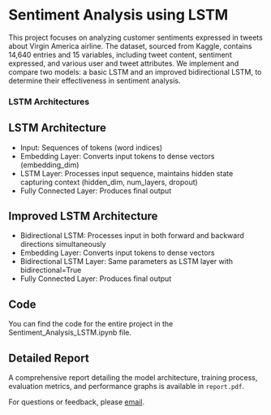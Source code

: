 # Sentiment Analysis using LSTM
This project focuses on analyzing customer sentiments expressed in tweets about Virgin America airline. The dataset, sourced from Kaggle, contains 14,640 entries and 15 variables, including tweet content, sentiment expressed, and various user and tweet attributes. We implement and compare two models: a basic LSTM and an improved bidirectional LSTM, to determine their effectiveness in sentiment analysis.


### LSTM Architectures
## LSTM Architecture
- Input: Sequences of tokens (word indices)
- Embedding Layer: Converts input tokens to dense vectors (embedding_dim)
- LSTM Layer: Processes input sequence, maintains hidden state capturing context (hidden_dim, num_layers, dropout)
- Fully Connected Layer: Produces final output
  
## Improved LSTM Architecture
- Bidirectional LSTM: Processes input in both forward and backward directions simultaneously
- Embedding Layer: Converts input tokens to dense vectors
- Bidirectional LSTM Layer: Same parameters as LSTM layer with bidirectional=True
- Fully Connected Layer: Produces final output
  
## Code

You can find the code for the entire project in the Sentiment_Analysis_LSTM.ipynb file.
## Detailed Report

A comprehensive report detailing the model architecture, training process, evaluation metrics, and performance graphs is available in `report.pdf`.

For questions or feedback, please [email](mailto:gayatriwalke@gmail.com).


